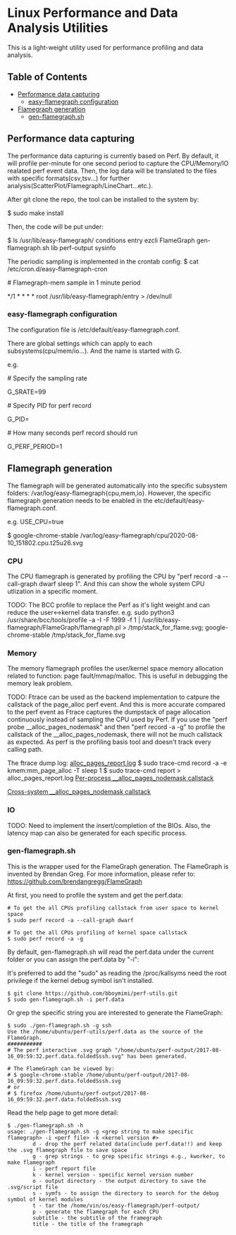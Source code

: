 # Linux Performance and Data Analysis Utilities

This is a light-weight utility used for performance profiling and data analysis.

## Table of Contents

- [Performance data capturing](#performance-data-capturing)
  - [easy-flamegraph configuration](#easy-flamegraph-configuration)
- [Flamegraph generation](#flamegraph-generation)
  - [gen-flamegraph.sh](#gen-flamegraphsh)

## Performance data capturing

The performance data capturing is currently based on Perf. By default, it will profile per-minute for one second period to capture the CPU/Memory/IO realated perf event data. Then, the log data will be translated to the files with specific formats(csv,tsv...) for further analysis(ScatterPlot/Flamegraph/LineChart...etc.).

After git clone the repo, the tool can be installed to the system by:

$ sudo make install

Then, the code will be put under:

\$ ls /usr/lib/easy-flamegraph/
conditions  entry  ezcli  FlameGraph  gen-flamegraph.sh  lib  perf-output  sysinfo

The periodic sampling is implemented in the crontab config:
\$ cat /etc/cron.d/easy-flamegraph-cron

\# Flamegraph-mem sample in 1 minute period

\*/1 * * * * root /usr/lib/easy-flamegraph/entry > /dev/null


### easy-flamegraph configuration
The configuration file is /etc/default/easy-flamegraph.conf.

There are global settings which can apply to each subsystems(cpu/mem/io...). And the name is started with G.

e.g.

\# Specify the sampling rate

G_SRATE=99

\# Specify PID for perf record

G_PID=

\# How many seconds perf record should run

G_PERF_PERIOD=1


## Flamegraph generation
The flamegraph will be generated automatically into the specific subsystem folders: /var/log/easy-flamegraph{cpu,mem,io}. However, the specific flamegraph generation needs to be enabled in the etc/default/easy-flamegraph.conf.

e.g. USE_CPU=true

$ google-chrome-stable /var/log/easy-flamegraph/cpu/2020-08-10_151802.cpu.t25u26.svg


### CPU
The CPU flamegraph is generated by profiling the CPU by "perf record -a --call-graph dwarf sleep 1". And this can show the whole system CPU utlization in a specific moment.

TODO: The BCC profile to replace the Perf as it's light weight and can reduce the user<->kernel data transfer.
e.g. sudo python3 /usr/share/bcc/tools/profile -a -I -F 1999 -f 1  | /usr/lib/easy-flamegraph/FlameGraph/flamegraph.pl   > /tmp/stack_for_flame.svg; google-chrome-stable /tmp/stack_for_flame.svg

### Memory
The memory flamegraph profiles the user/kernel space memory allocation related to function: page fault/mmap/malloc. This is useful in debugging the memory leak problem.

TODO: Ftrace can be used as the backend implementation to catpure the callstack of the page_alloc perf event. And this is more accurate compared to the perf event as Ftrace captures the dumpstack of page allocation continuously instead of sampling the CPU used by Perf. If you use the "perf probe __alloc_pages_nodemask" and then "perf record -a -g" to profile the callstack of the __alloc_pages_nodemask, there will not be much callstack as expected. As perf is the profiling basis tool and doesn't track every calling path.

The ftrace dump log: [alloc_pages_report.log](https://people.canonical.com/~gavinguo/276737/alloc_pages_report.log)
$ sudo trace-cmd record -a -e kmem:mm_page_alloc  -T sleep 1
$ sudo trace-cmd report > alloc_pages_report.log
[Per-process __alloc_pages_nodemask callstack](docs/with-pname-ftrace.svg)

[Cross-system __alloc_pages_nodemask callstack](docs/no-pname-ftrace.svg)

### IO
TODO: Need to implement the insert/completion of the BIOs. Also, the latency map can also be generated for each specific process.

### gen-flamegraph.sh
This is the wrapper used for the FlameGraph generation. The FlameGraph is invented by Brendan Greg. For more information, please refer to: https://github.com/brendangregg/FlameGraph

At first, you need to profile the system and get the perf.data:

```
# To get the all CPUs profiling callstack from user space to kernel space
$ sudo perf record -a --call-graph dwarf

# To get the all CPUs profiling of kernel space callstack
$ sudo perf record -a -g
```

By default, gen-flamegraph.sh will read the perf.data under the current folder or you can assign the perf.data by \"-i\":

It's preferred to add the \"sudo\" as reading the /proc/kallsyms need the root privilege if the kernel debug symbol isn't installed.

```
$ git clone https://github.com/bboymimi/perf-utils.git
$ sudo gen-flamegraph.sh -i perf.data
```

Or grep the specific string you are interested to generate the FlameGraph:

```
$ sudo ./gen-flamegraph.sh -g ssh
Use the /home/ubuntu/perf-utils/perf.data as the source of the FlameGraph.
###########
# The perf interactive .svg graph "/home/ubuntu/perf-output/2017-08-16_09:59:32.perf.data.foldedSssh.svg" has been generated.

# The FlameGraph can be viewed by:
# $ google-chrome-stable /home/ubuntu/perf-output/2017-08-16_09:59:32.perf.data.foldedSssh.svg
# or
# $ firefox /home/ubuntu/perf-output/2017-08-16_09:59:32.perf.data.foldedSssh.svg

```

Read the help page to get more detail:

```
$ ./gen-flamegraph.sh -h
usage: ./gen-flamegraph.sh -g <grep string to make specific flamegraph> -i <perf file> -k <kernel version #>
        d - drop the perf related data(include perf.data!!) and keep the .svg flamegraph file to save space
        g - grep strings - to grep specific strings e.g., kworker, to make flamegraph
        i - perf report file
        k - kernel version - specific kernel version number
        o - output directory - the output directory to save the .svg/script file
        s - symfs - to assign the directory to search for the debug symbol of kernel modules
        t - tar the /home/vin/os/easy-flamegraph/perf-output/
        p - generate the flamegraph for each CPU
        subtitle - the subtitle of the framegraph
        title - the title of the framegraph
```
